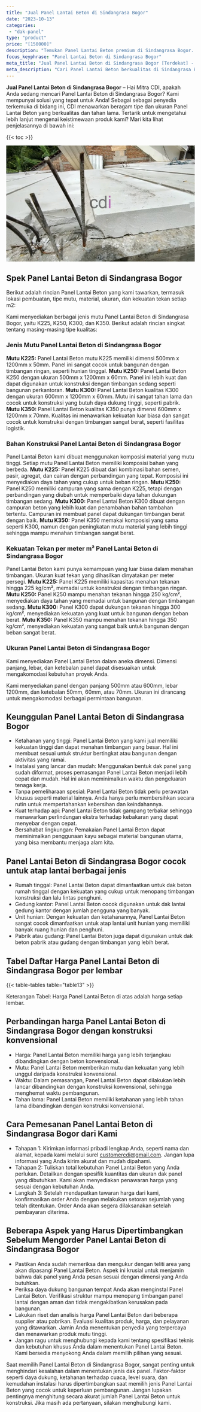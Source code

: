 ```yaml
---
title: "Jual Panel Lantai Beton di Sindangrasa Bogor"
date: "2023-10-13"
categories:
 - "dak-panel"
type: "product"
price: "[150000]"
description: "Temukan Panel Lantai Beton premium di Sindangrasa Bogor. Solusi ideal untuk proyek konstruksi dengan kualitas unggul, Panel Lantai Beton memberikan kekuatan maksimal untuk proyek pembangunan. Konsultasi gratis."
focus_keyphrase: "Panel Lantai Beton di Sindangrasa Bogor"
meta_title: "Jual Panel Lantai Beton di Sindangrasa Bogor [Terdekat] - CDI"
meta_description: "Cari Panel Lantai Beton berkualitas di Sindangrasa Bogor?. Tersedia Panel Lantai Beton premium untuk proyek konstruksi. Promo menarik hanya di sini."
---
```


**Jual Panel Lantai Beton di Sindangrasa Bogor** – Hai Mitra CDI, apakah Anda sedang mencari Panel Lantai Beton di Sindangrasa Bogor? Kami mempunyai solusi yang tepat untuk Anda! Sebagai sebagai penyedia terkemuka di bidang ini, CDI menawarkan beragam tipe dan ukuran Panel Lantai Beton yang berkualitas dan tahan lama. Tertarik untuk mengetahui lebih lanjut mengenai keistimewaan produk kami? Mari kita lihat penjelasannya di bawah ini:

{{< toc >}}

![Jual Panel Lantai Beton di Sindangrasa Bogor](/images/dak-panel/dak-panel-23.jpg)

## Spek Panel Lantai Beton di Sindangrasa Bogor

Berikut adalah rincian Panel Lantai Beton yang kami tawarkan, termasuk lokasi pembuatan, tipe mutu, material, ukuran, dan kekuatan tekan setiap m2:

Kami menyediakan berbagai jenis mutu Panel Lantai Beton di Sindangrasa Bogor, yaitu K225, K250, K300, dan K350. Berikut adalah rincian singkat tentang masing-masing tipe kualitas:

### Jenis Mutu Panel Lantai Beton di Sindangrasa Bogor

**Mutu K225:** Panel Lantai Beton mutu K225 memiliki dimensi 500mm x 1200mm x 50mm. Panel ini sangat cocok untuk bangunan dengan timbangan ringan, seperti hunian tinggal.
**Mutu K250:** Panel Lantai Beton K250 dengan ukuran 500mm x 1200mm x 60mm. Panel ini lebih kuat dan dapat digunakan untuk konstruksi dengan timbangan sedang seperti bangunan perkantoran.
**Mutu K300:** Panel Lantai Beton kualitas K300 dengan ukuran 600mm x 1200mm x 60mm. Mutu ini sangat tahan lama dan cocok untuk konstruksi yang butuh daya dukung tinggi, seperti pabrik.
**Mutu K350:** Panel Lantai Beton kualitas K350 punya dimensi 600mm x 1200mm x 70mm. Kualitas ini menawarkan kekuatan luar biasa dan sangat cocok untuk konstruksi dengan timbangan sangat berat, seperti fasilitas logistik.

### Bahan Konstruksi Panel Lantai Beton di Sindangrasa Bogor

Panel Lantai Beton kami dibuat menggunakan komposisi material yang mutu tinggi. Setiap mutu Panel Lantai Beton memiliki komposisi bahan yang berbeda.
**Mutu K225:** Panel K225 dibuat dari kombinasi bahan semen, pasir, agregat, dan cairan dengan perbandingan yang tepat. Komposisi ini menyediakan daya tahan yang cukup untuk beban ringan.
**Mutu K250:** Panel K250 memiliki campuran yang sama dengan K225, tetapi dengan perbandingan yang diubah untuk memperbaiki daya tahan dukungan timbangan sedang.
**Mutu K300:** Panel Lantai Beton K300 dibuat dengan campuran beton yang lebih kuat dan penambahan bahan tambahan tertentu. Campuran ini membuat panel dapat dukungan timbangan berat dengan baik.
**Mutu K350:** Panel K350 memakai komposisi yang sama seperti K300, namun dengan peningkatan mutu material yang lebih tinggi sehingga mampu menahan timbangan sangat berat.

### Kekuatan Tekan per meter m² Panel Lantai Beton di Sindangrasa Bogor

Panel Lantai Beton kami punya kemampuan yang luar biasa dalam menahan timbangan. Ukuran kuat tekan yang dihasilkan dinyatakan per meter persegi.
**Mutu K225:** Panel K225 memiliki kapasitas menahan tekanan hingga 225 kg/cm², memadai untuk konstruksi dengan timbangan ringan.
**Mutu K250:** Panel K250 mampu menahan tekanan hingga 250 kg/cm², menyediakan daya tahan yang memadai untuk bangunan dengan timbangan sedang.
**Mutu K300:** Panel K300 dapat dukungan tekanan hingga 300 kg/cm², menyediakan kekuatan yang kuat untuk bangunan dengan beban berat.
**Mutu K350:** Panel K350 mampu menahan tekanan hingga 350 kg/cm², menyediakan kekuatan yang sangat baik untuk bangunan dengan beban sangat berat.

### Ukuran Panel Lantai Beton di Sindangrasa Bogor

Kami menyediakan Panel Lantai Beton dalam aneka dimensi. Dimensi panjang, lebar, dan ketebalan panel dapat disesuaikan untuk mengakomodasi kebutuhan proyek Anda.

Kami menyediakan panel dengan panjang 500mm atau 600mm, lebar 1200mm, dan ketebalan 50mm, 60mm, atau 70mm. Ukuran ini dirancang untuk mengakomodasi berbagai permintaan bangunan.

## Keunggulan Panel Lantai Beton di Sindangrasa Bogor

*   Ketahanan yang tinggi: Panel Lantai Beton yang kami jual memiliki kekuatan tinggi dan dapat menahan timbangan yang besar. Hal ini membuat sesuai untuk struktur bertingkat atau bangunan dengan aktivitas yang ramai.
*   Instalasi yang lancar dan mudah: Menggunakan bentuk dak panel yang sudah diformat, proses pemasangan Panel Lantai Beton menjadi lebih cepat dan mudah. Hal ini akan meminimalkan waktu dan pengeluaran tenaga kerja.
*   Tanpa pemeliharaan spesial: Panel Lantai Beton tidak perlu perawatan khusus seperti material lainnya. Anda hanya perlu membersihkan secara rutin untuk mempertahankan kebersihan dan keindahannya.
*   Kuat terhadap api: Panel Lantai Beton tidak gampang terbakar sehingga menawarkan perlindungan ekstra terhadap kebakaran yang dapat menyebar dengan cepat.
*   Bersahabat lingkungan: Pemakaian Panel Lantai Beton dapat meminimalkan penggunaan kayu sebagai material bangunan utama, yang bisa membantu menjaga alam kita.

## Panel Lantai Beton di Sindangrasa Bogor cocok untuk atap lantai berbagai jenis

*   Rumah tinggal: Panel Lantai Beton dapat dimanfaatkan untuk dak beton rumah tinggal dengan kekuatan yang cukup untuk menopang timbangan konstruksi dan lalu lintas penghuni.
*   Gedung kantor: Panel Lantai Beton cocok digunakan untuk dak lantai gedung kantor dengan jumlah pengguna yang banyak.
*   Unit hunian: Dengan kekuatan dan ketahanannya, Panel Lantai Beton sangat cocok dimanfaatkan untuk atap lantai unit hunian yang memiliki banyak ruang hunian dan penghuni.
*   Pabrik atau gudang: Panel Lantai Beton juga dapat digunakan untuk dak beton pabrik atau gudang dengan timbangan yang lebih berat.

## Tabel Daftar Harga Panel Lantai Beton di Sindangrasa Bogor per lembar

{{< table-tables table="table13" >}}

Keterangan Tabel: Harga Panel Lantai Beton di atas adalah harga setiap lembar.

## Perbandingan harga Panel Lantai Beton di Sindangrasa Bogor dengan konstruksi konvensional

*   Harga: Panel Lantai Beton memiliki harga yang lebih terjangkau dibandingkan dengan beton konvensional.
*   Mutu: Panel Lantai Beton memberikan mutu dan kekuatan yang lebih unggul daripada konstruksi konvensional.
*   Waktu: Dalam pemasangan, Panel Lantai Beton dapat dilakukan lebih lancar dibandingkan dengan konstruksi konvensional, sehingga menghemat waktu pembangunan.
*   Tahan lama: Panel Lantai Beton memiliki ketahanan yang lebih tahan lama dibandingkan dengan konstruksi konvensional.

## Cara Pemesanan Panel Lantai Beton di Sindangrasa Bogor dari Kami

*   Tahapan 1: Kirimkan informasi pribadi lengkap Anda, seperti nama dan alamat, kepada kami melalui surel customercdi@gmail.com. Jangan lupa informasi yang Anda kirim akurat dan mudah dipahami.
*   Tahapan 2: Tuliskan total kebutuhan Panel Lantai Beton yang Anda perlukan. Detailkan dengan spesifik kuantitas dan ukuran dak panel yang dibutuhkan. Kami akan menyediakan penawaran harga yang sesuai dengan kebutuhan Anda.
*   Langkah 3: Setelah mendapatkan tawaran harga dari kami, konfirmasikan order Anda dengan melakukan setoran sejumlah yang telah ditentukan. Order Anda akan segera dilaksanakan setelah pembayaran diterima.
## Beberapa Aspek yang Harus Dipertimbangkan Sebelum Mengorder Panel Lantai Beton di Sindangrasa Bogor

*   Pastikan Anda sudah memeriksa dan mengukur dengan teliti area yang akan dipasangi Panel Lantai Beton. Aspek ini krusial untuk menjamin bahwa dak panel yang Anda pesan sesuai dengan dimensi yang Anda butuhkan.
*   Periksa daya dukung bangunan tempat Anda akan menginstal Panel Lantai Beton. Verifikasi struktur mampu menopang timbangan panel lantai dengan aman dan tidak mengakibatkan kerusakan pada bangunan.
*   Lakukan riset dan analisis harga Panel Lantai Beton dari beberapa supplier atau pabrikan. Evaluasi kualitas produk, harga, dan pelayanan yang ditawarkan. Jamin Anda menentukan penyedia yang terpercaya dan menawarkan produk mutu tinggi.
*   Jangan ragu untuk menghubungi kepada kami tentang spesifikasi teknis dan kebutuhan khusus Anda dalam menentukan Panel Lantai Beton. Kami bersedia menyokong Anda dalam memilih pilihan yang sesuai.

Saat memilih Panel Lantai Beton di Sindangrasa Bogor, sangat penting untuk menghindari kesalahan dalam menentukan jenis dak panel. Faktor-faktor seperti daya dukung, ketahanan terhadap cuaca, level suara, dan kemudahan instalasi harus dipertimbangkan saat memilih jenis Panel Lantai Beton yang cocok untuk keperluan pembangunan. Jangan lupakan pentingnya menghitung secara akurat jumlah Panel Lantai Beton untuk konstruksi. Jika masih ada pertanyaan, silakan menghubungi kami.